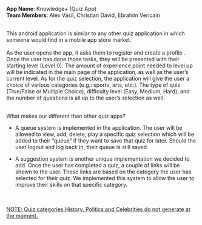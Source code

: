 <b>App Name</b>: Knowledge+ (Quiz App) <br /> 
<b>Team Members</b>: Alex Vasil, Christian David, Ebrahim Vericain <br /> <br />

This android application is similar to any other quiz application in which someone would find in a mobile app store market. <br /> <br />
As the user opens the app, it asks them to register and create a profile . Once the user has done those tasks, they will be presented with their starting level (Level 0). The amount of experience point needed to level up will be indicated in the main page of the application, as well as the user’s current level. As for the quiz selection, the application will give the user a choice of various categories (e.g.: sports, arts, etc.). The type of quiz (True/False or Multiple Choice), difficulty level (Easy, Medium, Hard), and the number of questions is all up to the user’s selection as well. <br /> <br />

What makes our different than other quiz apps?
-	A queue system is implemented in the application. The user will be allowed to view, add, delete, play a specific quiz selection which will be added to their “queue” if they want to save that quiz for later. Should the user logout and log back in, their queue is still saved.

-	A suggestion system is another unique implementation we decided to add. Once the user has completed a quiz, a couple of links will be shown to the user. These links are based on the category the user has selected for their quiz. We implemented this system to allow the user to improve their skills on that specific category. <br /> <br /> <br />


<ins>NOTE: Quiz categories History, Politics and Celebrities do not generate at the moment.</ins>
